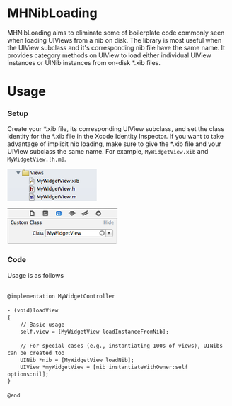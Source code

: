 MHNibLoading
============

MHNibLoading aims to eliminate some of boilerplate code commonly seen when loading UIViews from a nib on disk. The library is most useful when the UIView subclass and it's corresponding nib file have the same name.  It provides category methods on UIView to load either individual UIView instances or UINib instances from on-disk *.xib files. 

# Usage

### Setup

Create your *.xib file, its corresponding UIView subclass, and set the class identity for the *.xib file in the Xcode Identity Inspector.  If you want to take advantage of implicit nib loading, make sure to give the *.xib file and your UIView subclass the same name.  For example, `MyWidgetView.xib` and `MyWidgetView.[h,m]`.

![](assets/project_structure.png)

![](assets/xib_class.png)

### Code

Usage is as follows

```objc

@implementation MyWidgetController

- (void)loadView
{
	// Basic usage
	self.view = [MyWidgetView loadInstanceFromNib];

	// For special cases (e.g., instantiating 100s of views), UINibs can be created too
	UINib *nib = [MyWidgetView loadNib];
	UIView *myWidgetView = [nib instantiateWithOwner:self options:nil];
}

@end

```